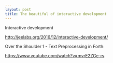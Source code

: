 ```yaml
---
layout: post
title: The beautiful of interactive development
---
```


Interactive development

http://jeelabs.org/2016/12/interactive-development/

Over the Shoulder 1 - Text Preprocessing in Forth

https://www.youtube.com/watch?v=mvrE2ZGe-rs
